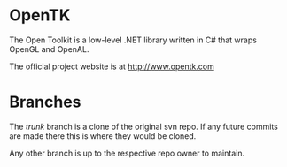 
# OpenTK

The Open Toolkit is a low-level .NET library written in C# that wraps OpenGL and OpenAL.

The official project website is at http://www.opentk.com

# Branches

The *trunk* branch is a clone of the original svn repo.
If any future commits are made there this is where they would be cloned.

Any other branch is up to the respective repo owner to maintain.
